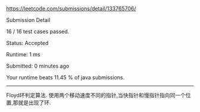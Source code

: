 https://leetcode.com/submissions/detail/133765706/

Submission Detail

16 / 16 test cases passed.

Status: Accepted

Runtime: 1 ms

Submitted: 0 minutes ago

Your runtime beats 11.45 % of java submissions.
***
Floyd环判定算法.
使用两个移动速度不同的指针,当快指针和慢指针指向同一个位置,那就是出现了环.